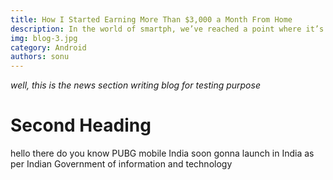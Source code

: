 ```yaml
---
title: How I Started Earning More Than $3,000 a Month From Home
description: In the world of smartph, we’ve reached a point where it’s no longer necessary to spend absurd amounts of money
img: blog-3.jpg
category: Android
authors: sonu
---
```


_well, this is the news section writing blog for testing purpose_

# Second Heading 

hello there do you know PUBG mobile India soon gonna launch in India as per Indian  Government of information and technology
